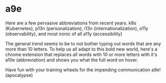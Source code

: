 # a9e
Here are a few pervasive abbreviations from recent years.
k8s (Kubernetes), p13n (personalization), i13n (internationalization), o11y (observability), and most ironic of all a11y (accessibility)

The general trend seems to be to not bother typing out words that are any more than 10 letters.
To help us all adapt to this bold new world, here's a chrome extension that replaces all words with 10 or more letters with it's 
a10e (abbreviation) and shows you what the full word on hover. 

Have fun with your training wheels for the impending communication a9e! (apocalypse)
